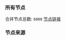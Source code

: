### 所有节点
合并节点总数: `6008`
[节点链接](https://github.com/rzhy1/33/raw/master/sub/sub_merge_base64.txt)

### 节点来源
